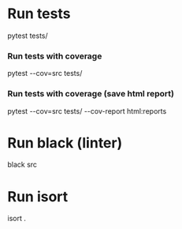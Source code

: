 # Run tests
pytest tests/

### Run tests with coverage
pytest --cov=src tests/

### Run tests with coverage (save html report)
pytest --cov=src tests/ --cov-report html:reports

# Run black (linter)
black src

# Run isort
isort .